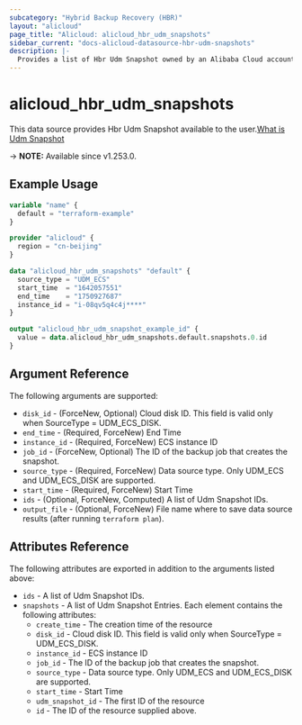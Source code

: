```yaml
---
subcategory: "Hybrid Backup Recovery (HBR)"
layout: "alicloud"
page_title: "Alicloud: alicloud_hbr_udm_snapshots"
sidebar_current: "docs-alicloud-datasource-hbr-udm-snapshots"
description: |-
  Provides a list of Hbr Udm Snapshot owned by an Alibaba Cloud account.
---
```


# alicloud_hbr_udm_snapshots

This data source provides Hbr Udm Snapshot available to the user.[What is Udm Snapshot](https://next.api.alibabacloud.com/document/hbr/2017-09-08/DescribeUdmSnapshots)

-> **NOTE:** Available since v1.253.0.

## Example Usage

```terraform
variable "name" {
  default = "terraform-example"
}

provider "alicloud" {
  region = "cn-beijing"
}

data "alicloud_hbr_udm_snapshots" "default" {
  source_type = "UDM_ECS"
  start_time  = "1642057551"
  end_time    = "1750927687"
  instance_id = "i-08qv5q4c4j****"
}

output "alicloud_hbr_udm_snapshot_example_id" {
  value = data.alicloud_hbr_udm_snapshots.default.snapshots.0.id
}
```

## Argument Reference

The following arguments are supported:
* `disk_id` - (ForceNew, Optional) Cloud disk ID. This field is valid only when SourceType = UDM_ECS_DISK.
* `end_time` - (Required, ForceNew) End Time
* `instance_id` - (Required, ForceNew) ECS instance ID
* `job_id` - (ForceNew, Optional) The ID of the backup job that creates the snapshot.
* `source_type` - (Required, ForceNew) Data source type. Only UDM_ECS and UDM_ECS_DISK are supported.
* `start_time` - (Required, ForceNew) Start Time
* `ids` - (Optional, ForceNew, Computed) A list of Udm Snapshot IDs. 
* `output_file` - (Optional, ForceNew) File name where to save data source results (after running `terraform plan`).


## Attributes Reference

The following attributes are exported in addition to the arguments listed above:
* `ids` - A list of Udm Snapshot IDs.
* `snapshots` - A list of Udm Snapshot Entries. Each element contains the following attributes:
  * `create_time` - The creation time of the resource
  * `disk_id` - Cloud disk ID. This field is valid only when SourceType = UDM_ECS_DISK.
  * `instance_id` - ECS instance ID
  * `job_id` - The ID of the backup job that creates the snapshot.
  * `source_type` - Data source type. Only UDM_ECS and UDM_ECS_DISK are supported.
  * `start_time` - Start Time
  * `udm_snapshot_id` - The first ID of the resource
  * `id` - The ID of the resource supplied above.
